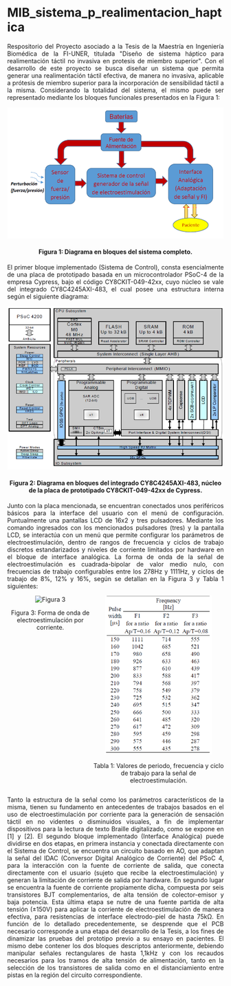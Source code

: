 # MIB_sistema_p_realimentacion_haptica
<p align="justify"> 
Respositorio del Proyecto asociado a la Tesis de la Maestría en Ingeniería Biomédica de la FI-UNER, titulada "Diseño de sistema háptico para realimentación táctil no invasiva en protesis de miembro superior".
Con el desarrollo de este proyecto se busca diseñar un sistema que permita generar una realimentación táctil efectiva, de manera no invasiva, aplicable a prótesis de miembro superior para la incorporación de sensibilidad táctil a la misma.
Considerando la totalidad del sistema, el mismo puede ser representado mediante los bloques funcionales presentados en la Figura 1:
</p>

<p align="center">
  <img src="Diagrama-en-bloques.png" alt="Figura 1" />
</p>
<h4 align="center">Figura 1: Diagrama en bloques del sistema completo.</h4>

<p align="justify">
El primer bloque implementado (Sistema de Control), consta esencialmente de una placa de prototipado basada en un microcontrolador PSoC-4 de la empresa Cypress, bajo el código CY8CKIT-049-42xx, cuyo núcleo se vale del integrado CY8C4245AXI-483, el cual posee una estructura interna según el siguiente diagrama:
</p>

<p align="center">
  <img src="PSoC4.png" alt="Figura 2" />
</p>
<h4 align="center">Figura 2: Diagrama en bloques del integrado CY8C4245AXI-483, núcleo de la placa de prototipado CY8CKIT-049-42xx de Cypress.</h4>

<p align="justify">
Junto con la placa mencionada, se encuentran conectados unos periféricos básicos para la interface del usuario con el menú de configuración. Puntualmente una pantallas LCD de 16x2 y tres pulsadores.
Mediante los comando ingresados con los mencionados pulsadores (tres) y la pantalla LCD, se interactúa con un menú que permite configurar los parámetros de electroestimulación, dentro de rangos de frecuencia y ciclos de trabajo discretos estandarizados y niveles de corriente limitados por hardware en el bloque de interface analógica. La forma de onda de la señal de electroestimulación es cuadrada-bipolar de valor medio nulo, con frecuencias de trabajo configurables entre los 278Hz y 1111Hz, y ciclos de trabajo de 8%, 12% y 16%, según se detallan en la Figura 3 y Tabla 1 siguientes:
</p>

<p align="center">
    <div style="display: flex; justify-content: center;">
      <div style="text-align: center;">
        <img src="SEÑAL.png" alt="Figura 3" width="350" />
        <p>Figura 3: Forma de onda de electroestimulación por corriente.</p>
      </div>
      <div style="text-align: center;">
        <img src="VALORES_ELECTROESTIMULACION.png" alt="Tabla 1" width="250" />
        <p>Tabla 1: Valores de periodo, frecuencia y ciclo de trabajo para la señal de electroestimulación.</p>
      </div>
    </div>
</p>

<p align="justify">
Tanto la estructura de la señal como los parámetros característicos de la misma, tienen su fundamento en antecedentes de trabajos basados en el uso de electroestimulación por corriente para la generación de sensación táctil en no videntes o disminuidos visuales, a fin de implementar dispositivos para la lectura de texto Braille digitalizado, como se expone en [1] y [2].
El segundo bloque implementado (Interface Analógica) puede dividirse en dos etapas, en primera instancia y conectada directamente con el Sistema de Control, se encuentra un circuito basado en AO, que adaptan la señal del IDAC (Conversor Digital Analógico de Corriente) del PSoC 4, para la interacción con la fuente de corriente de salida, que conecta directamente con el usuario (sujeto que recibe la electroestimulación) y generan la limitación de corriente de salida por hardware.
En segundo lugar se encuentra la fuente de corriente propiamente dicha, compuesta por seis transistores BJT complementarios, de alta tensión de colector-emisor y baja potencia. Esta última etapa se nutre de una fuente partida de alta tensión (±150V) para aplicar la corriente de electroestimulación de manera efectiva, para resistencias de interface electrodo-piel de hasta 75kΩ.
En función de lo detallado precedentemente, se desprende que el PCB necesario corresponde a una etapa del desarrollo de la Tesis, a los fines de dinamizar las pruebas del prototipo previo a su ensayo en pacientes. El mismo debe contener los dos bloques descriptos anteriormente, debiendo manipular señales rectangulares de hasta 1,1kHz y con los recaudos necesarios para los tramos de alta tensión de alimentación, tanto en la selección de los transistores de salida como en el distanciamiento entre pistas en la región del circuito correspondiente.
</p>
